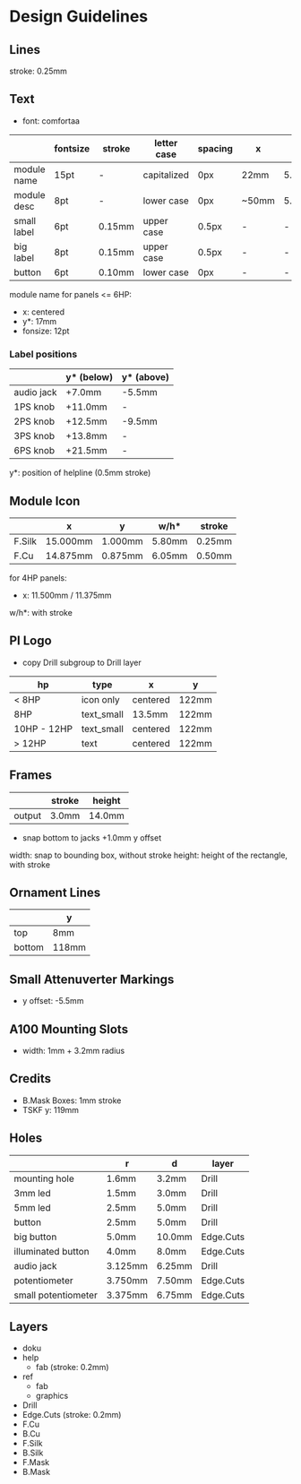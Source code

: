 # Design Guidelines

## Lines

stroke: 0.25mm

## Text

* font: comfortaa

|             | fontsize | stroke | letter case | spacing |     x |    y* |
| ----------- | -------- | ------ | ----------- | ------- | ----- | ----- |
| module name |     15pt |      - | capitalized |     0px |  22mm | 5.7mm |
| module desc |      8pt |      - |  lower case |     0px | ~50mm | 5.7mm |
| small label |      6pt | 0.15mm |  upper case |   0.5px |     - |     - |
| big label   |      8pt | 0.15mm |  upper case |   0.5px |     - |     - |
| button      |      6pt | 0.10mm |  lower case |     0px |     - |     - |

module name for panels <= 6HP:

* x: centered
* y*: 17mm
* fonsize: 12pt

### Label positions

|            | y\* (below) | y\* (above) |
| ---------- | ----------- | ----------- |
| audio jack |      +7.0mm |      -5.5mm |
| 1PS knob   |     +11.0mm |           - |
| 2PS knob   |     +12.5mm |      -9.5mm |
| 3PS knob   |     +13.8mm |           - |
| 6PS knob   |     +21.5mm |           - |

y*: position of helpline (0.5mm stroke)

## Module Icon

|          |        x |       y |    w/h* | stroke |
| -------- | -------- | ------- | ------- | ------ |
| F.Silk   | 15.000mm | 1.000mm |  5.80mm | 0.25mm |
| F&#46;Cu | 14.875mm | 0.875mm |  6.05mm | 0.50mm |

for 4HP panels:

* x: 11.500mm / 11.375mm

w/h*: with stroke

## PI Logo

* copy Drill subgroup to Drill layer

| hp          | type       |        x |     y |
| ----------- | ---------- | -------- | ----- |
| < 8HP       | icon only  | centered | 122mm |
| 8HP         | text_small |   13.5mm | 122mm |
| 10HP - 12HP | text_small | centered | 122mm |
| > 12HP      | text       | centered | 122mm |

## Frames

|        | stroke |  height |
| ------ | ------ | ------- |
| output |  3.0mm |  14.0mm |

* snap bottom to jacks +1.0mm y offset

width: snap to bounding box, without stroke
height: height of the rectangle, with stroke

## Ornament Lines

|        |     y |
| ------ | ----- |
| top    |   8mm |
| bottom | 118mm |

## Small Attenuverter Markings

* y offset: -5.5mm

## A100 Mounting Slots

* width: 1mm + 3.2mm radius

## Credits

* B.Mask Boxes: 1mm stroke
* TSKF y: 119mm

## Holes

|                     |       r |      d | layer     |
| ------------------- | ------- | ------ | --------- |
| mounting hole       |   1.6mm |  3.2mm | Drill     |
| 3mm led             |   1.5mm |  3.0mm | Drill     |
| 5mm led             |   2.5mm |  5.0mm | Drill     |
| button              |   2.5mm |  5.0mm | Drill     |
| big button          |   5.0mm | 10.0mm | Edge.Cuts |
| illuminated button  |   4.0mm |  8.0mm | Edge.Cuts |
| audio jack          | 3.125mm | 6.25mm | Drill     |
| potentiometer       | 3.750mm | 7.50mm | Edge.Cuts |
| small potentiometer | 3.375mm | 6.75mm | Edge.Cuts |

## Layers

* doku
* help
  * fab (stroke: 0.2mm)
* ref
  * fab
  * graphics
* Drill
* Edge.Cuts (stroke: 0.2mm)
* F&#46;Cu
* B&#46;Cu
* F.Silk
* B.Silk
* F.Mask
* B.Mask

